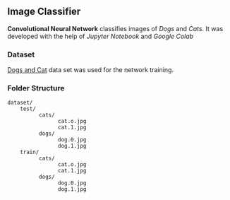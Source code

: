 ## Image Classifier

**Convolutional Neural Network** classifies images of *Dogs* and *Cats*. It was developed with the help of *Jupyter Notebook* and *Google Colab*

### Dataset  

[Dogs and Cat](https://www.kaggle.com/c/dogs-vs-cats) data set was used for the network training.

### Folder Structure


    dataset/
        test/
              cats/
                    cat.o.jpg
                    cat.1.jpg
              dogs/
                    dog.0.jpg
                    dog.1.jpg            
        train/
              cats/
                    cat.o.jpg
                    cat.1.jpg              
              dogs/        
                    dog.0.jpg
                    dog.1.jpg 
